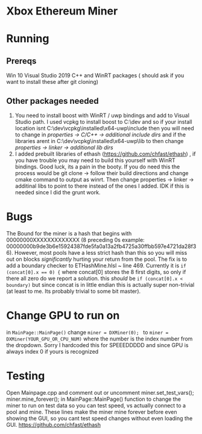 # Xbox Ethereum Miner
# Running
## Prereqs
Win 10
Visual Studio 2019
C++ and WinRT packages ( should ask if you want to install these after git cloning)
## Other packages needed
1.  You need to install boost with WinRT / uwp bindings and add to Visual Studio path.
 I used vcpkg to install boost to C:\dev and so if your install location isnt C:\dev\vcpkg\installed\x64-uwp\include then you will need to change in _properties -> C/C++ -> additional include dirs_
 and if the libraries arent in C:\dev\vcpkg\installed\x64-uwp\lib to then change _properties -> linker -> additional lib dirs_
2. I added prebuilt libraries of ethash (https://github.com/chfast/ethash) , if you have trouble you may need to build this yourself with WinRT bindings. Good luck, its a pain in the booty. If you do need this the process would be git clone -> follow their build directions and change cmake command to output as winrt. Then change properties -> linker -> additinal libs to point to there instead of the ones I added. IDK if this is needed since I did the grunt work.

# Bugs
The Bound for the miner is a hash that begins with 00000000XXXXXXXXXXXXX (8 preceding 0s example: 00000000b9de3b6e15924387fde5fa0a13a2fb4725a30ffbb597e4721da28f36). However, most pools have a less strict hash than this so you will miss out on blocks _significantly_ hurting your return from the pool. The fix is to add a boundary checker to ETHashMine.hlsl ~ line 469. Currently it is
 ```if (concat[0].x == 0) {```
 where concat[0] stores the 8 first digits, so only if there all zero do we report a solution.
 this _should_ be
 ```if (concat[0].x < boundary)```
 but since concat is in little endian this is actually super non-trivial (at least to me. Its probably trivial to some bit master).
# Change GPU to run on
in ```MainPage::MainPage()``` change ```miner = DXMiner(0); ``` to ```miner = DXMiner(YOUR_GPU_OR_CPU_NUM)``` where the number is the index number from the dropdown. Sorry I hardcoded this for SPEEEDDDDD and since GPU is always index 0 if yours is recognized
# Testing
Open Mainpage.cpp
 and comment out or uncomment 
 miner.set_test_vars();
 miner.mine_forever();
 in  MainPage::MainPage() function to change the miner to run on test data so you can test speed, vs actually connect to a pool and mine.
 These lines make the miner mine forever before even showing the GUI, so you cant test speed changes without even loading the GUI.
https://github.com/chfast/ethash
